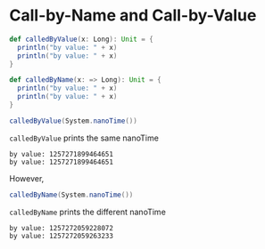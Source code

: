 # Call-by-Name and Call-by-Value
```scala
def calledByValue(x: Long): Unit = {
  println("by value: " + x)
  println("by value: " + x)
}

def calledByName(x: => Long): Unit = {
  println("by value: " + x)
  println("by value: " + x)
}

calledByValue(System.nanoTime())
```
`calledByValue` prints the same nanoTime
```text
by value: 1257271899464651
by value: 1257271899464651
```
However,
```scala
calledByName(System.nanoTime())
```
`calledByName` prints the different nanoTime
```text
by value: 1257272059228072
by value: 1257272059263233
```
